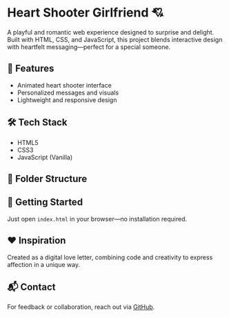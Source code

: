 # Heart Shooter Girlfriend 💘

A playful and romantic web experience designed to surprise and delight. Built with HTML, CSS, and JavaScript, this project blends interactive design with heartfelt messaging—perfect for a special someone.

## 🌟 Features
- Animated heart shooter interface
- Personalized messages and visuals
- Lightweight and responsive design

## 🛠️ Tech Stack
- HTML5
- CSS3
- JavaScript (Vanilla)

## 📁 Folder Structure

## 🚀 Getting Started
Just open `index.html` in your browser—no installation required.

## ❤️ Inspiration
Created as a digital love letter, combining code and creativity to express affection in a unique way.

## 📬 Contact
For feedback or collaboration, reach out via [GitHub](https://github.com/JIMTGEE).

